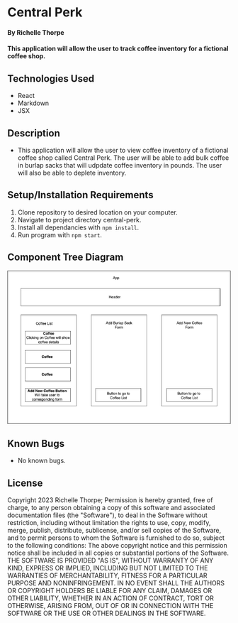 # Central Perk

#### By Richelle Thorpe 

#### This application will allow the user to track coffee inventory for a fictional coffee shop. 

## Technologies Used

- React
- Markdown
- JSX

## Description

- This application will allow the user to view coffee inventory of a fictional coffee shop called Central Perk. The user will be able to add bulk coffee in burlap sacks that will udpdate coffee inventory in pounds. The user will also be able to deplete inventory. 

## Setup/Installation Requirements

1. Clone repository to desired location on your computer.
2. Navigate to project directory central-perk.
3. Install all dependancies with `npm install`.
4. Run program with `npm start`.


## Component Tree Diagram
![coffee shop](coffee-shop.drawio.png)
## Known Bugs

- No known bugs.

## License

Copyright 2023 Richelle Thorpe; Permission is hereby granted, free of charge, to any person obtaining a copy of this software and associated documentation files (the "Software"), to deal in the Software without restriction, including without limitation the rights to use, copy, modify, merge, publish, distribute, sublicense, and/or sell copies of the Software, and to permit persons to whom the Software is furnished to do so, subject to the following conditions: The above copyright notice and this permission notice shall be included in all copies or substantial portions of the Software. THE SOFTWARE IS PROVIDED "AS IS", WITHOUT WARRANTY OF ANY KIND, EXPRESS OR IMPLIED, INCLUDING BUT NOT LIMITED TO THE WARRANTIES OF MERCHANTABILITY, FITNESS FOR A PARTICULAR PURPOSE AND NONINFRINGEMENT. IN NO EVENT SHALL THE AUTHORS OR COPYRIGHT HOLDERS BE LIABLE FOR ANY CLAIM, DAMAGES OR OTHER LIABILITY, WHETHER IN AN ACTION OF CONTRACT, TORT OR OTHERWISE, ARISING FROM, OUT OF OR IN CONNECTION WITH THE SOFTWARE OR THE USE OR OTHER DEALINGS IN THE SOFTWARE.